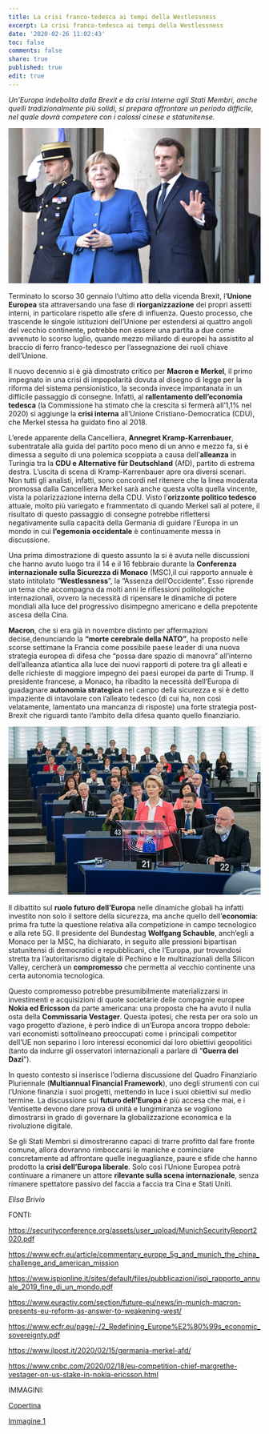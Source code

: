 ```yaml
---
title: La crisi franco-tedesca ai tempi della Westlessness
excerpt: La crisi franco-tedesca ai tempi della Westlessness
date: '2020-02-26 11:02:43'
toc: false
comments: false
share: true
published: true
edit: true
---
```

*Un'Europa indebolita dalla Brexit e da crisi interne agli Stati Membri, anche quelli tradizionalmente più solidi, si prepara affrontare un periodo difficile, nel quale dovrà competere con i colossi cinese e statunitense.* 

![](/assets/images/emmanuel_macron_and_angela_merkel_-2019-10-09-.jpg)

Terminato lo scorso 30 gennaio l’ultimo atto della vicenda Brexit, l’**Unione Europea** sta attraversando una fase di **riorganizzazione** dei propri assetti interni, in particolare rispetto alle sfere di influenza. Questo processo, che trascende le singole istituzioni dell’Unione per estendersi ai quattro angoli del vecchio continente, potrebbe non essere una partita a due come avvenuto lo scorso luglio, quando mezzo miliardo di europei ha assistito al braccio di ferro franco-tedesco per l’assegnazione dei ruoli chiave dell’Unione.

Il nuovo decennio si è già dimostrato critico per **Macron e Merkel**, il primo impegnato in una crisi di impopolarità dovuta al disegno di legge per la riforma del sistema pensionistico, la seconda invece impantanata in un difficile passaggio di consegne. Infatti, al **rallentamento dell’economia tedesca** (la Commissione ha stimato che la crescita si fermerà all’1,1% nel 2020) si aggiunge la **crisi interna** all’Unione Cristiano-Democratica (CDU), che Merkel stessa ha guidato fino al 2018.

L’erede apparente della Cancelliera, **Annegret Kramp-Karrenbauer**, subentratale alla guida del partito poco meno di un anno e mezzo fa, si è dimessa a seguito di una polemica scoppiata a causa dell’**alleanza** in Turingia tra la **CDU e Alternative für Deutschland** (AfD), partito di estrema destra. L’uscita di scena di Kramp-Karrenbauer apre ora diversi scenari. Non tutti gli analisti, infatti, sono concordi nel ritenere che la linea moderata promossa dalla Cancelliera Merkel sarà anche questa volta quella[](<>) vincente, vista la polarizzazione interna della CDU. Visto l’**orizzonte politico tedesco** attuale, molto più variegato e frammentato di quando Merkel salì al potere, il risultato di questo passaggio di consegne potrebbe[](<>) riflettersi negativamente sulla capacità della Germania di guidare l’Europa in un mondo in cui **l’egemonia occidentale** è continuamente messa in discussione.

Una prima dimostrazione di questo assunto la si è avuta nelle discussioni che hanno avuto luogo tra il 14 e il 16 febbraio durante la **Conferenza internazionale sulla Sicurezza di Monaco** (MSC),[](applewebdata://0113A23C-1A0C-4444-800E-3098C341D09C#_msocom_8)il cui rapporto annuale è stato intitolato “**Westlessness**”, la “Assenza dell’Occidente”. Esso riprende un tema che accompagna da molti anni le riflessioni politologiche internazionali, ovvero la necessità di ripensare le dinamiche di potere mondiali alla luce del progressivo disimpegno americano e della prepotente ascesa della Cina.

**Macron**, che si era già in novembre distinto per affermazioni decise,denunciando la **“morte cerebrale della NATO”**, ha proposto nelle scorse settimane la Francia come possibile paese leader di una nuova strategia europea di difesa che “possa dare spazio di manovra” all’interno dell’alleanza atlantica alla luce dei nuovi rapporti di potere tra gli alleati e delle richieste di maggiore impegno dei paesi europei da parte di Trump. Il presidente francese, a Monaco, ha ribadito la necessità dell’Europa di guadagnare **autonomia strategica** nel campo della sicurezza e si è detto impaziente di intavolare con l’alleato tedesco (di cui ha, non così velatamente, lamentato una mancanza di risposte) una forte strategia post-Brexit che riguardi tanto l’ambito della difesa quanto quello finanziario.

![](/assets/images/800px-parliament_to_vote_on_new_european_commission_-49131215863-.jpg)

Il dibattito sul **ruolo futuro dell’Europa** nelle dinamiche globali ha infatti investito non solo il settore della sicurezza, ma anche quello dell’**economia**: prima fra tutte la questione relativa alla competizione in campo tecnologico e alla rete 5G. Il presidente del Bundestag **Wolfgang Schauble**, anch’egli a Monaco per la MSC, ha dichiarato, in seguito alle pressioni bipartisan statunitensi di democratici e repubblicani, che l’Europa, pur trovandosi stretta tra l’autoritarismo digitale di Pechino e le multinazionali della Silicon Valley, cercherà un **compromesso** che permetta al vecchio continente una certa autonomia tecnologica.

Questo compromesso potrebbe presumibilmente materializzarsi in investimenti e acquisizioni di quote societarie delle compagnie europee **Nokia ed Ericsson** da parte americana: una proposta che ha avuto il nulla osta della **Commissaria Vestager**. Questa ipotesi, che resta per ora solo un vago progetto d’azione, è però indice di un’Europa ancora troppo debole: vari economisti sottolineano preoccupati come i principali competitor dell’UE non separino i loro interessi economici dai loro obiettivi geopolitici (tanto da indurre gli osservatori internazionali a parlare di “**Guerra dei Dazi**”).

In questo contesto si inserisce l’odierna discussione del Quadro Finanziario Pluriennale (**Multiannual Financial Framework**), uno degli strumenti con cui l’Unione finanzia i suoi progetti, mettendo in luce i suoi obiettivi sul medio termine. La discussione sul **futuro dell’Europa** è più accesa che mai, e i Ventisette devono dare prova di unità e lungimiranza se vogliono dimostrarsi in grado di governare la globalizzazione economica e la rivoluzione digitale.

Se gli Stati Membri si dimostreranno capaci di trarre profitto dal fare fronte comune, allora dovranno rimboccarsi le maniche e cominciare concretamente ad affrontare quelle ineguaglianze, paure e sfide che hanno prodotto la **crisi dell’Europa liberale**. Solo così l’Unione Europea potrà continuare a rimanere un attore **rilevante sulla scena internazionale**, senza rimanere spettatore passivo del faccia a faccia tra Cina e Stati Uniti.

*Elisa Brivio* 

FONTI:

<https://securityconference.org/assets/user_upload/MunichSecurityReport2020.pdf>

<https://www.ecfr.eu/article/commentary_europe_5g_and_munich_the_china_challenge_and_american_mission>

<https://www.ispionline.it/sites/default/files/pubblicazioni/ispi_rapporto_annuale_2019_fine_di_un_mondo.pdf>

<https://www.euractiv.com/section/future-eu/news/in-munich-macron-presents-eu-reform-as-answer-to-weakening-west/>

<https://www.ecfr.eu/page/-/2_Redefining_Europe%E2%80%99s_economic_sovereignty.pdf>

<https://www.ilpost.it/2020/02/15/germania-merkel-afd/>

<https://www.cnbc.com/2020/02/18/eu-competition-chief-margrethe-vestager-on-us-stake-in-nokia-ericsson.html>

IMMAGINI:

[Copertina](https://www.google.it/imgres?imgurl=https%3A%2F%2Fupload.wikimedia.org%2Fwikipedia%2Fcommons%2F2%2F20%2FEmmanuel_Macron_and_Angela_Merkel_%25282019-10-09%2529.jpg&imgrefurl=https%3A%2F%2Fen.m.wikipedia.org%2Fwiki%2FFile%3AEmmanuel_Macron_and_Angela_Merkel_(2019-10-09).jpg&tbnid=CwHy_9DXJXsNUM&vet=12ahUKEwiv2fSZhuvnAhUOMRoKHYydDCoQMygCegUIARDKAQ..i&docid=2hKb_t6h2mBELM&w=1880&h=1160&hl=it&safe=images&ved=2ahUKEwiv2fSZhuvnAhUOMRoKHYydDCoQMygCegUIARDKAQ)

[Immagine 1](https://commons.wikimedia.org/wiki/File:Parliament_to_vote_on_new_European_Commission_(49131215863).jpg)
